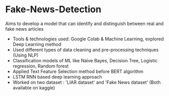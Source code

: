 # Fake-News-Detection
Aims to develop a model that can identify and distinguish between real and fake news articles
- Tools \& technologies used: Google Colab \& Machine Learning, explored Deep Learning method
- Used different types of data cleaning and pre-processing techniques (Using NLP)
- Classification models of ML like Naive Bayes, Decision Tree, Logistic regression, Random forest
- Applied Text Feature Selection method before BERT algorithm
- LSTM RNN based deep learning approach
- Worked on two dataset : 'LIAR dataset' and 'Fake News dataset' (Both available on kaggle)
